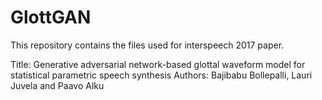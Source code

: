# GlottGAN
This repository contains the files used for interspeech 2017 paper.

Title: Generative adversarial network-based glottal waveform model for statistical parametric speech synthesis
Authors: Bajibabu Bollepalli, Lauri Juvela and Paavo Alku
